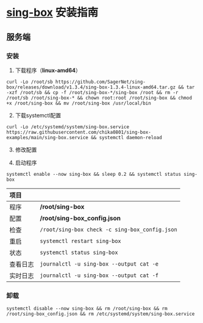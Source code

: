 # [sing-box](https://github.com/SagerNet/sing-box) 安装指南

## 服务端

### 安装

1. 下载程序（**linux-amd64**）

```
curl -Lo /root/sb https://github.com/SagerNet/sing-box/releases/download/v1.3.4/sing-box-1.3.4-linux-amd64.tar.gz && tar -xzf /root/sb && cp -f /root/sing-box-*/sing-box /root && rm -r /root/sb /root/sing-box-* && chown root:root /root/sing-box && chmod +x /root/sing-box && mv /root/sing-box /usr/local/bin
```

2. 下载systemctl配置

```
curl -Lo /etc/systemd/system/sing-box.service https://raw.githubusercontent.com/chika0801/sing-box-examples/main/sing-box.service && systemctl daemon-reload
```

3. 修改配置

4. 启动程序

```
systemctl enable --now sing-box && sleep 0.2 && systemctl status sing-box
```

| 项目 | |
| :--- | :--- |
| 程序 | **/root/sing-box** |
| 配置 | **/root/sing-box_config.json** |
| 检查 | `/root/sing-box check -c sing-box_config.json` |
| 重启 | `systemctl restart sing-box` |
| 状态 | `systemctl status sing-box` |
| 查看日志 | `journalctl -u sing-box --output cat -e` |
| 实时日志 | `journalctl -u sing-box --output cat -f` |

### 卸载

```
systemctl disable --now sing-box && rm /root/sing-box && rm /root/sing-box_config.json && rm /etc/systemd/system/sing-box.service
```
